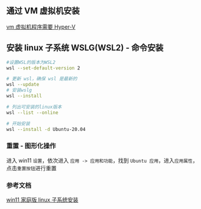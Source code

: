 ## 通过 VM 虚拟机安装

[vm 虚拟机程序需要 Hyper-V](https://zhuanlan.zhihu.com/p/74906615)

## 安装 linux 子系统 WSLG(WSL2) - 命令安装

```sh
#设置WSL的版本为WSL2
wsl --set-default-version 2

# 更新 wsl，确保 wsl 是最新的
wsl --update
# 安装wslg
wsl --install

# 列出可安装的linux版本
wsl --list --online

# 开始安装
wsl --install -d Ubuntu-20.04
```

### 重置 - 图形化操作

进入 win11 `设置`，依次进入 `应用 -> 应用和功能`，找到 `Ubuntu 应用`，进入`应用属性`，点击`重置按钮`进行重置

### 参考文档

[win11 家庭版 linux 子系统安装](https://www.cnblogs.com/guojikun/p/15092696.html)

